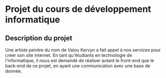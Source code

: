 # Projet du cours de développement informatique

## Description du projet

Une artiste peintre du nom de Valou Kervyn a fait appel à nos services pour créer son site internet. En tant qu'étudiants en technologie de l'informatique, il nous est demandé de réaliser autant le front-end que le back-end de ce projet, en ayant une communication avec une base de donnée. 
